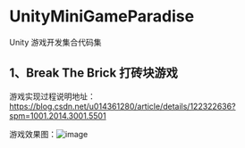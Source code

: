 # UnityMiniGameParadise
Unity 游戏开发集合代码集

## 1、Break The Brick 打砖块游戏

游戏实现过程说明地址：https://blog.csdn.net/u014361280/article/details/122322636?spm=1001.2014.3001.5501

游戏效果图：![image](https://github.com/XANkui/UnityMiniGameParadise/ReadMe_Images/Bricks.gif)
